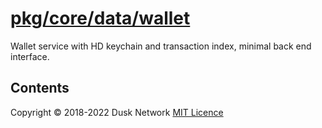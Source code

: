 # [pkg/core/data/wallet](./pkg/core/data/wallet)

Wallet service with HD keychain and transaction index, minimal back end
interface.

<!-- ToC start -->

## Contents

<!-- ToC end -->

Copyright © 2018-2022 Dusk Network
[MIT Licence](https://github.com/dusk-network/dusk-blockchain/blob/master/LICENSE)
